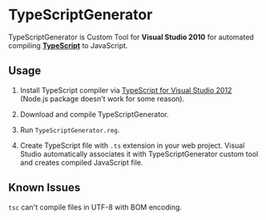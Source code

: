 TypeScriptGenerator
===================

TypeScriptGenerator is Custom Tool for **Visual Studio 2010** for automated compiling **[TypeScript](http://www.typescriptlang.org)** to JavaScript.

Usage
-----

1. Install TypeScript compiler via [TypeScript for Visual Studio 2012](http://go.microsoft.com/fwlink/?LinkID=266563) (Node.js package doesn't work for some reason).

2. Download and compile TypeScriptGenerator.

3. Run `TypeScriptGenerator.reg`.

4. Create TypeScript file with `.ts` extension in your web project. Visual Studio automatically associates it with TypeScriptGenerator custom tool and creates compiled JavaScript file.

Known Issues
------------
`tsc` can't compile files in UTF-8 with BOM encoding.